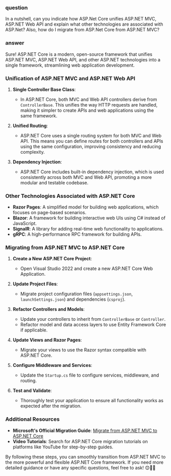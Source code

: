### question
In a nutshell, can you indicate how ASP.Net Core unifies ASP.NET MVC, ASP.NET Web API and explain what other technologies are associated with ASP.Net? Also, how do I migrate from ASP.Net Core from ASP.NET MVC?

### answer
Sure! ASP.NET Core is a modern, open-source framework that unifies ASP.NET MVC, ASP.NET Web API, and other ASP.NET technologies into a single framework, streamlining web application development.

### Unification of ASP.NET MVC and ASP.NET Web API

1. **Single Controller Base Class**:
   - In ASP.NET Core, both MVC and Web API controllers derive from `ControllerBase`. This unifies the way HTTP requests are handled, making it simpler to create APIs and web applications using the same framework.

2. **Unified Routing**:
   - ASP.NET Core uses a single routing system for both MVC and Web API. This means you can define routes for both controllers and APIs using the same configuration, improving consistency and reducing complexity.

3. **Dependency Injection**:
   - ASP.NET Core includes built-in dependency injection, which is used consistently across both MVC and Web API, promoting a more modular and testable codebase.

### Other Technologies Associated with ASP.NET Core

- **Razor Pages**: A simplified model for building web applications, which focuses on page-based scenarios.
- **Blazor**: A framework for building interactive web UIs using C# instead of JavaScript.
- **SignalR**: A library for adding real-time web functionality to applications.
- **gRPC**: A high-performance RPC framework for building APIs.

### Migrating from ASP.NET MVC to ASP.NET Core

1. **Create a New ASP.NET Core Project**:
   - Open Visual Studio 2022 and create a new ASP.NET Core Web Application.

2. **Update Project Files**:
   - Migrate project configuration files (`appsettings.json`, `launchSettings.json`) and dependencies (`csproj`).

3. **Refactor Controllers and Models**:
   - Update your controllers to inherit from `ControllerBase` or `Controller`.
   - Refactor model and data access layers to use Entity Framework Core if applicable.

4. **Update Views and Razor Pages**:
   - Migrate your views to use the Razor syntax compatible with ASP.NET Core.

5. **Configure Middleware and Services**:
   - Update the `Startup.cs` file to configure services, middleware, and routing.

6. **Test and Validate**:
   - Thoroughly test your application to ensure all functionality works as expected after the migration.

### Additional Resources

- **Microsoft's Official Migration Guide**: [Migrate from ASP.NET MVC to ASP.NET Core](https://learn.microsoft.com/en-us/aspnet/core/migration/?view=aspnetcore-6.0)
- **Video Tutorials**: Search for ASP.NET Core migration tutorials on platforms like YouTube for step-by-step guides.

By following these steps, you can smoothly transition from ASP.NET MVC to the more powerful and flexible ASP.NET Core framework. If you need more detailed guidance or have any specific questions, feel free to ask! 😊🚀📂
